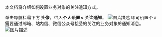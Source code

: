 本文档将介绍如何设置业务对象的关注通知方式。
 
单击导航栏最下方 **头像**，进入**个人设置 > 关注通知**。
![图片描述](https://main.qcloudimg.com/raw/3f5c2f8ce23099e80b85ddf132b0f927.png)
即可设置个人需要通过邮箱、站内信、微信公众号接受的关注的业务对象的通知消息。
![图片描述](https://main.qcloudimg.com/raw/3b7b192be3984777ad8eba1968aa2855.png)
